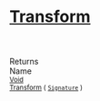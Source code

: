 # [Transform](./RelativeScale-100663789.md)


<br><br>
Returns<img width=542/>Name
<br>
<sub>[Void](https://docs.microsoft.com/en-us/dotnet/api/System.Void)</sub><img width=500/><sub>[Transform](./RelativeScale-100663789.md) ( [`Signature`](./../../../../Signature.md) )</sub><br>


